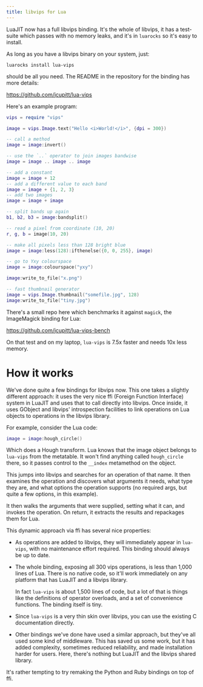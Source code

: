 ```yaml
---
title: libvips for Lua
---
```


LuaJIT now has a full libvips binding. It's the whole of libvips, it has a
test-suite which passes with no memory leaks, and it's in `luarocks` so it's
easy to install.

As long as you have a libvips binary on your system, just:

	luarocks install lua-vips

should be all you need. The README in the repository for the binding has more
details:

https://github.com/jcupitt/lua-vips

Here's an example program:

```lua
vips = require "vips"

image = vips.Image.text("Hello <i>World!</i>", {dpi = 300})

-- call a method
image = image:invert()

-- use the `..` operator to join images bandwise
image = image .. image .. image

-- add a constant
image = image + 12
-- add a different value to each band
image = image + {1, 2, 3}
-- add two images
image = image + image

-- split bands up again
b1, b2, b3 = image:bandsplit()

-- read a pixel from coordinate (10, 20)
r, g, b = image(10, 20)

-- make all pixels less than 128 bright blue
image = image:less(128):ifthenelse({0, 0, 255}, image)

-- go to Yxy colourspace
image = image:colourspace("yxy")

image:write_to_file("x.png")

-- fast thumbnail generator
image = vips.Image.thumbnail("somefile.jpg", 128)
image:write_to_file("tiny.jpg")
```

There's a small repo here which benchmarks it against `magick`, the ImageMagick
binding for Lua:

https://github.com/jcupitt/lua-vips-bench

On that test and on my laptop, `lua-vips` is 7.5x faster and needs 10x less 
memory.

# How it works

We've done quite a few bindings for libvips now. This one takes a slightly
different approach: it uses the very nice ffi (Foreign Function Interface)
system in LuaJIT and uses that to call directly into libvips. Once inside,
it uses GObject and libvips' introspection facilities to link operations
on Lua objects to operations in the libvips library.

For example, consider the Lua code:

```lua
image = image:hough_circle()
```

Which does a Hough transform. Lua knows that the image object belongs to
`lua-vips` from the metatable. It won't find anything called `hough_circle`
there, so it passes control to the `__index` metamethod on the
object. 

This jumps into libvips and searches for an operation of that name. It then
examines the operation and discovers what arguments it needs, what type they
are, and what options the operation supports (no required args, but quite a few
options, in this example). 

It then walks the arguments that were supplied, setting what it can, and
invokes the operation. On return, it extracts the results and repackages them
for Lua.

This dynamic approach via ffi has several nice properties:

* As operations are added to libvips, they will immediately appear in
  `lua-vips`, with no maintenance effort required. This binding should
  always be up to date.

* The whole binding, exposing all 300 vips operations, is less than 1,000
  lines of Lua. There is no native code, so it'll work immediately on any 
  platform that has LuaJIT and a libvips library. 

  In fact `lua-vips` is about 1,500 lines of code, but a lot of that is things
  like the definitions of operator overloads, and a set of convenience
  functions. The binding itself is tiny. 

* Since `lua-vips` is a very thin skin over libvips, you can use the existing C
  documentation directly. 

* Other bindings we've done have used a similar approach, but they've all used
  some kind of middleware. This has saved us some work, but it has added
  complexity, sometimes reduced reliability, and made installation harder for
  users. Here, there's nothing but LuaJIT and the libvips shared library. 

It's rather tempting to try remaking the Python and Ruby bindings on top of ffi. 
